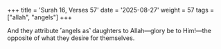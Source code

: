 +++
title = 'Surah 16, Verses 57'
date = '2025-08-27'
weight = 57
tags = ["allah", "angels"]
+++

And they attribute ˹angels as˺ daughters to Allah—glory be to Him!—the opposite of what they desire for themselves.